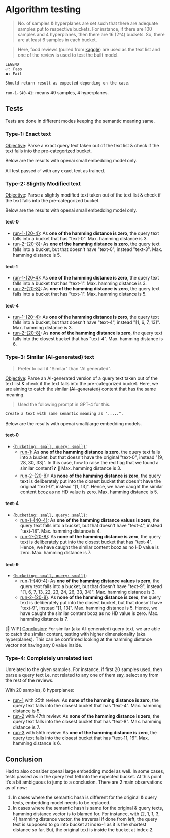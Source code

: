 # Algorithm testing

> No. of samples & hyperplanes are set such that there are adequate samples put to respective buckets. For instance, if there are 100 samples and 4 hyperplanes, then there are 16 (2^4) buckets. So, there are at least 6 samples in each bucket.

> Here, food reviews (pulled from [kaggle](https://www.kaggle.com/datasets/snap/amazon-fine-food-reviews)) are used as the text list and one of the review is used to test the built model.

```txt
LEGEND
✅: Pass
❌: Fail

Should return result as expected depending on the case.
```

`run-1-{40-4}`: means 40 samples, 4 hyperplanes.

## Tests

Tests are done in different modes keeping the semantic meaning same.

### Type-1: Exact text

<u>Objective</u>: Parse a exact query text taken out of the text list & check if the text falls into the pre-categorized bucket.

Below are the results with openai small embedding model only.

All test passed ✅ with any exact text as trained.

### Type-2: Slightly Modified text

<u>Objective</u>: Parse a slightly modified text taken out of the text list & check if the text falls into the pre-categorized bucket.

Below are the results with openai small embedding model only.

#### text-0

- [run-1-{20-4}](./20_4_2a1.txt): As **one of the hamming distance is zero**, the query text falls into a bucket that has "text-0". Max. hamming distance is 3.
- [run-2-{20-8}](./20_8_2a2.txt): As **one of the hamming distance is zero**, the query text falls into a bucket, but that doesn't have "text-0", instead "text-3". Max. hamming distance is 5.

#### text-1

- [run-1-{20-4}](./20_4_2b1.txt): As **one of the hamming distance is zero**, the query text falls into a bucket that has "text-1". Max. hamming distance is 3.
- [run-2-{20-8}](./20_8_2b2.txt): As **one of the hamming distance is zero**, the query text falls into a bucket that has "text-1". Max. hamming distance is 5.

#### text-4

- [run-1-{20-4}](./20_4_2c1.txt): As **one of the hamming distance is zero**, the query text falls into a bucket, but that doesn't have "text-4", instead "[1, 6, 7, 13]". Max. hamming distance is 3.
- [run-2-{20-8}](./20_8_2c2.txt): As **none of the hamming distance is zero**, the query text falls into the closest bucket that has "text-4". Max. hamming distance is 6.

### Type-3: Similar ~~(AI-generated)~~ text

> Prefer to call it "Similar" than "AI generated".

<u>Objective</u>: Parse an AI-generated version of a query text taken out of the text list & check if the text falls into the pre-categorized bucket. Here, we are aiming to catch the similar ~~(AI-generated)~~ content that has the same meaning.

> Used the following prompt in GPT-4 for this.

```txt
Create a text with same semantic meaning as ".....".
```

Below are the results with openai small/large embedding models.

#### text-0

- <u>`{bucketing: small, query: small}`</u>:
  - [run-1](./40_4_3a.txt): As **one of the hamming distance is zero**, the query text falls into a bucket, but that doesn't have the original "text-0", instead "[9, 28, 30, 33]". In this case, how to raise the red flag that we found a similar content?❓ 🤔 Max. hamming distance is 3.
  - [run-2-{20-8}](./20_8_3a4.txt): As **none of the hamming distance is zero**, the query text is deliberately put into the closest bucket that doesn't have the original "text-0", instead "[1, 13]". Hence, we have caught the similar content bcoz as no HD value is zero. Max. hamming distance is 5.

<!--
  It seems like we need to switch to a better embedding model with more embedding values like `text-embedding-3-large` from available [OpenAI embedding models](https://platform.openai.com/docs/guides/embeddings/embedding-models).

- <u>`{bucketing: large, query: large}`</u>: When large model used for both, the hashes were different. [run-3](./40_4_3a3.txt) ✅

- <u>`{bucketing: large, query: small}`</u> [run-2](./40_4_3a2.txt) ❌ -->

#### text-4

- <u>`{bucketing: small, query: small}`</u>:
  - [run-1-{40-4}](./40_4_3b.txt): As **one of the hamming distance values is zero**, the query text falls into a bucket, but that doesn't have "text-4", instead "text-18". Max. hamming distance is 4.
  - [run-2-{20-8}](./20_8_3b2.txt):  As **none of the hamming distance is zero**, the query text is deliberately put into the closest bucket that has "text-4". Hence, we have caught the similar content bcoz as no HD value is zero. Max. hamming distance is 7.
  
<!-- - <u>`{bucketing: large, query: large}`</u>: When large model used for both, the hashes were different. [run-2](./40_4_3b2.txt) ❌

```txt
original text hash: 0010
generated text hash: 1010
```

- <u>`{bucketing: large, query: small}`</u> [run-2](./40_4_3b3.txt) ✅ -->

#### text-9

- <u>`{bucketing: small, query: small}`</u>:
  - [run-1-{40-4}](./40_4_3c.txt): As **one of the hamming distance values is zero**, the query text falls into a bucket, but that doesn't have "text-9", instead "[1, 6, 7, 13, 22, 23, 24, 26, 33, 34]". Max. hamming distance is 3.
  - [run-2-{20-8}](./20_8_3c4.txt). As **none of the hamming distance is zero**, the query text is deliberately put into the closest bucket, but that doesn't have "text-9", instead "[1, 13]". Max. hamming distance is 5. Hence, we have caught the similar content bcoz as no HD value is zero. Max. hamming distance is 7.

<!-- - <u>`{bucketing: large, query: large}`</u>: [run-2](./40_4_3c2.txt) ❌. The hashes differs by 1 bit.

```txt
original text hash: 0011
generated text hash: 0001
```

- <u>`{bucketing: large, query: small}`</u>: [run-3](./40_4_3c3.txt) ❌. The hashes are completely different.

```txt
original text hash: 0011
generated text hash: 1100
``` -->

[🚧 WIP] <u>Conclusion</u>: For similar (aka AI-generated) query text, we are able to catch the similar content, testing with higher dimensionality (aka hyperplanes). This can be confirmed looking at the hamming distance vector not having any 0 value inside.

### Type-4: Completely unrelated text

Unrelated to the given samples. For instance, if first 20 samples used, then parse a query text i.e. not related to any one of them say, select any from the rest of the reviews.

With 20 samples, 8 hyperplanes:

- [run-1](./20_8_4r1.txt) with 25th review: As **none of the hamming distance is zero**, the query text falls into the closest bucket that has "text-4". Max. hamming distance is 5.
- [run-2](./20_8_4r2.txt) with 47th review: As **none of the hamming distance is zero**, the query text falls into the closest bucket that has "text-8". Max. hamming distance is 7.
- [run-3](./20_8_4r3.txt) with 55th review: As **one of the hamming distance is zero**, the query text falls into the closest bucket that has "text-11, 16". Max. hamming distance is 6.

## Conclusion

Had to also consider openai large embedding model as well. In some cases, tests passed as in the query text fell into the expected bucket.
At this point it’s a bit ambiguous to jump to a conclusion. There are 2 main observations as of now:

1. In cases where the semantic hash is different for the original & query texts, embedding model needs to be replaced.
2. In cases where the semantic hash is same for the original & query texts, hamming distance vector is to blamed for. For instance, with [2, 1, 1, 3, 4] hamming distance vector, the traversal if done from left, the query text is supposed to go into bucket at index-1 as it is the shortest distance so far. But, the original text is inside the bucket at index-2.
